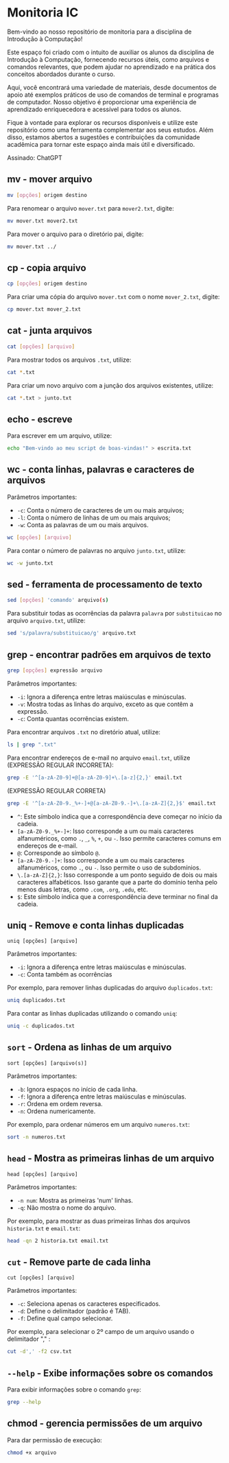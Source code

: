 # Monitoria IC

Bem-vindo ao nosso repositório de monitoria para a disciplina de Introdução à Computação!

Este espaço foi criado com o intuito de auxiliar os alunos da disciplina de Introdução à Computação, fornecendo recursos úteis, como arquivos e comandos relevantes, que podem ajudar no aprendizado e na prática dos conceitos abordados durante o curso.

Aqui, você encontrará uma variedade de materiais, desde documentos de apoio até exemplos práticos de uso de comandos de terminal e programas de computador. Nosso objetivo é proporcionar uma experiência de aprendizado enriquecedora e acessível para todos os alunos.

Fique à vontade para explorar os recursos disponíveis e utilize este repositório como uma ferramenta complementar aos seus estudos. Além disso, estamos abertos a sugestões e contribuições da comunidade acadêmica para tornar este espaço ainda mais útil e diversificado.

Assinado: ChatGPT

## mv - mover arquivo

```bash
mv [opções] origem destino
```

Para renomear o arquivo `mover.txt` para `mover2.txt`, digite:

```bash
mv mover.txt mover2.txt
```

Para mover o arquivo para o diretório pai, digite:
```bash
mv mover.txt ../
```

## cp - copia arquivo

```bash
cp [opções] origem destino
```

Para criar uma cópia do arquivo `mover.txt` com o nome `mover_2.txt`, digite:

```bash
cp mover.txt mover_2.txt
```

## cat - junta arquivos

```bash
cat [opções] [arquivo]
```

Para mostrar todos os arquivos `.txt`, utilize:

```bash
cat *.txt
```

Para criar um novo arquivo com a junção dos arquivos existentes, utilize:

```bash
cat *.txt > junto.txt
```

## echo - escreve

Para escrever em um arquivo, utilize:

```bash
echo "Bem-vindo ao meu script de boas-vindas!" > escrita.txt
```

## wc - conta linhas, palavras e caracteres de arquivos

Parâmetros importantes:

- `-c`: Conta o número de caracteres de um ou mais arquivos;
- `-l`: Conta o número de linhas de um ou mais arquivos;
- `-w`: Conta as palavras de um ou mais arquivos.


```bash
wc [opções] [arquivo]
```

Para contar o número de palavras no arquivo `junto.txt`, utilize:

```bash
wc -w junto.txt
```

## sed - ferramenta de processamento de texto

```bash
sed [opções] 'comando' arquivo(s)
```

Para substituir todas as ocorrências da palavra `palavra` por `substituicao` no arquivo `arquivo.txt`, utilize:

```bash
sed 's/palavra/substituicao/g' arquivo.txt
```

## grep - encontrar padrões em arquivos de texto

```bash
grep [opções] expressão arquivo
```

Parâmetros importantes:

- `-i`: Ignora a diferença entre letras maiúsculas e minúsculas.
- `-v`: Mostra todas as linhas do arquivo, exceto as que contêm a expressão.
- `-c`: Conta quantas ocorrências existem.

Para encontrar arquivos `.txt` no diretório atual, utilize:

```bash
ls | grep ".txt"
```

Para encontrar endereços de e-mail no arquivo `email.txt`, utilize (EXPRESSÃO REGULAR INCORRETA):

```bash
grep -E '^[a-zA-Z0-9]+@[a-zA-Z0-9]+\.[a-z]{2,}' email.txt
```

(EXPRESSÃO REGULAR CORRETA)

```bash
grep -E '^[a-zA-Z0-9._%+-]+@[a-zA-Z0-9.-]+\.[a-zA-Z]{2,}$' email.txt
```

- `^`: Este símbolo indica que a correspondência deve começar no início da cadeia.
- `[a-zA-Z0-9._%+-]+`: Isso corresponde a um ou mais caracteres alfanuméricos, como `.`, `_`, `%`, `+`, ou `-`. Isso permite caracteres comuns em endereços de e-mail.
- `@`: Corresponde ao símbolo `@`.
- `[a-zA-Z0-9.-]+`: Isso corresponde a um ou mais caracteres alfanuméricos, como `.`, ou `-`. Isso permite o uso de subdomínios.
- `\.[a-zA-Z]{2,}`: Isso corresponde a um ponto seguido de dois ou mais caracteres alfabéticos. Isso garante que a parte do domínio tenha pelo menos duas letras, como `.com`, `.org`, `.edu`, etc.
- `$`: Este símbolo indica que a correspondência deve terminar no final da cadeia.

## uniq - Remove e conta linhas duplicadas

```
uniq [opções] [arquivo]
```

Parâmetros importantes:

- `-i`: Ignora a diferença entre letras maiúsculas e minúsculas.
- `-c`: Conta também as ocorrências

Por exemplo, para remover linhas duplicadas do arquivo `duplicados.txt`:
```bash
uniq duplicados.txt
```

Para contar as linhas duplicadas utilizando o comando `uniq`:
```bash
uniq -c duplicados.txt
```

## `sort` - Ordena as linhas de um arquivo

```
sort [opções] [arquivo(s)]
```

Parâmetros importantes:

- `-b`: Ignora espaços no início de cada linha.
- `-f`: Ignora a diferença entre letras maiúsculas e minúsculas.
- `-r`: Ordena em ordem reversa.
- `-n`: Ordena numericamente.

Por exemplo, para ordenar números em um arquivo `numeros.txt`:
```bash
sort -n numeros.txt
```

## `head` - Mostra as primeiras linhas de um arquivo

```
head [opções] [arquivo]
```

Parâmetros importantes:

- `-n num`: Mostra as primeiras 'num' linhas.
- `-q`: Não mostra o nome do arquivo.

Por exemplo, para mostrar as duas primeiras linhas dos arquivos `historia.txt` e `email.txt`:
```bash
head -qn 2 historia.txt email.txt
```

## `cut` - Remove parte de cada linha

```
cut [opções] [arquivo]
```

Parâmetros importantes:

- `-c`: Seleciona apenas os caracteres especificados.
- `-d`: Define o delimitador (padrão é TAB).
- `-f`: Define qual campo selecionar.

Por exemplo, para selecionar o 2º campo de um arquivo usando o delimitador "," :
```bash
cut -d',' -f2 csv.txt
```

## `--help` - Exibe informações sobre os comandos

Para exibir informações sobre o comando `grep`:
```bash
grep --help
```

## chmod - gerencia permissões de um arquivo

Para dar permissão de execução:
```bash
chmod +x arquivo
```
